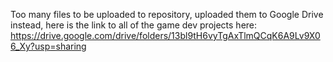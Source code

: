 Too many files to be uploaded to repository, uploaded them to Google Drive instead, here is the link to all of the game dev projects here: https://drive.google.com/drive/folders/13bl9tH6vyTgAxTlmQCqK6A9Lv9X06_Xy?usp=sharing
